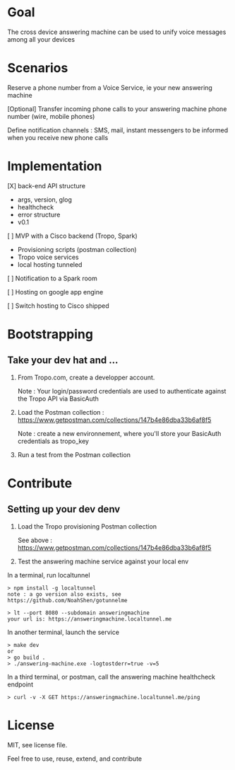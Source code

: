 # Goal

The cross device answering machine can be used to unify voice messages among all your devices


# Scenarios

Reserve a phone number from a Voice Service, ie your new answering machine

[Optional] Transfer incoming phone calls to your answering machine phone number (wire, mobile phones)

Define notification channels : SMS, mail, instant messengers to be informed when you receive new phone calls


# Implementation

[X] back-end API structure
   - args, version, glog
   - healthcheck
   - error structure
   - v0.1

[ ] MVP with a Cisco backend (Tropo, Spark)
   - Provisioning scripts (postman collection)
   - Tropo voice services
   - local hosting tunneled 
   
[ ] Notification to a Spark room

[ ] Hosting on google app engine
   
[ ] Switch hosting to Cisco shipped


# Bootstrapping 

## Take your dev hat and ...

1. From Tropo.com, create a developper account.

   Note : Your login/password credentials are used to authenticate against the Tropo API via BasicAuth
   
2. Load the Postman collection : https://www.getpostman.com/collections/147b4e86dba33b6af8f5

   Note : create a new environnement, where you'll store your BasicAuth credentials as tropo_key
   
3. Run a test from the Postman collection


# Contribute

## Setting up your dev denv

1. Load the Tropo provisioning Postman collection

   See above : https://www.getpostman.com/collections/147b4e86dba33b6af8f5
  
2. Test the answering machine service against your local env 

In a terminal, run localtunnel

```
> npm install -g localtunnel
note : a go version also exists, see https://github.com/NoahShen/gotunnelme

> lt --port 8080 --subdomain answeringmachine
your url is: https://answeringmachine.localtunnel.me
```

In another terminal, launch the service 
```
> make dev 
or
> go build .
> ./answering-machine.exe -logtostderr=true -v=5
```

In a third terminal, or postman, call the answering machine healthcheck endpoint
```
> curl -v -X GET https://answeringmachine.localtunnel.me/ping
```


# License

MIT, see license file.

Feel free to use, reuse, extend, and contribute



